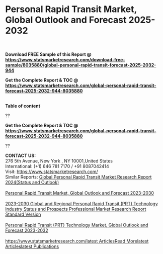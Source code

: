 <h1>Personal Rapid Transit Market, Global Outlook and Forecast 2025-2032</h1><br/><p><strong>Download FREE Sample of this Report @ <a href="https://www.statsmarketresearch.com/download-free-sample/8035880/global-personal-rapid-transit-forecast-2025-2032-944">https://www.statsmarketresearch.com/download-free-sample/8035880/global-personal-rapid-transit-forecast-2025-2032-944</a></strong></p>

<div><b>Get the Complete Report & TOC @ <a href="https://www.statsmarketresearch.com/global-personal-rapid-transit-forecast-2025-2032-944-8035880">https://www.statsmarketresearch.com/global-personal-rapid-transit-forecast-2025-2032-944-8035880</a></b></div>

<p><br />
<b>Table of content</b></p>

<p>??</p>

<div><b>Get the Complete Report & TOC @ <a href="https://www.statsmarketresearch.com/global-personal-rapid-transit-forecast-2025-2032-944-8035880">https://www.statsmarketresearch.com/global-personal-rapid-transit-forecast-2025-2032-944-8035880</a></b></div>

<p>??</p>

<p><b>CONTACT US:</b><br />
276 5th Avenue, New York , NY 10001,United States<br />
International: (+1) 646 781 7170 / +91 8087042414<br />
Visit: <a href="https://www.statsmarketresearch.com/">https://www.statsmarketresearch.com/</a><br />
Similar Reports: <a href="https://www.statsmarketresearch.com/global-personal-rapid-transit-forecast-2025-2032-944-8035880">Global Personal Rapid Transit Market Research Report 2024(Status and Outlook)</a><br />
<br />
<a href="https://www.statsmarketresearch.com/global-personal-rapid-transit-forecast-2025-2032-944-8035880">Personal Rapid Transit Market, Global Outlook and Forecast 2023-2030</a><br />
<br />
<a href="https://www.statsmarketresearch.com/global-personal-rapid-transit-forecast-2025-2032-944-8035880">2023-2030 Global and Regional Personal Rapid Transit (PRT) Technology Industry Status and Prospects Professional Market Research Report Standard Version</a><br />
<br />
<a href="https://www.statsmarketresearch.com/global-personal-rapid-transit-forecast-2025-2032-944-8035880">Personal Rapid Transit (PRT) Technology Market, Global Outlook and Forecast 2023-2032</a><br />
<br />
<a href="https://gyeongbokgung.com">https://www.statsmarketresearch.com/</a><a href="https://hallyeomaritime.com">latest Articles</a><a href="https://jingwansa.com">Read More</a><a href="https://nguoiviet.jp/">latest Articles</a><a href="https://www.intelmarketresearch.com/">latest Publications</a></p>
